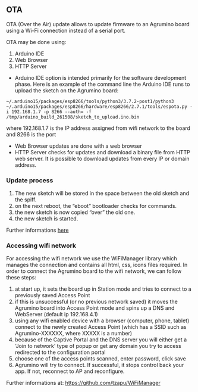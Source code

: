 ## OTA

OTA (Over the Air) update allows to update firmware to an Agrumino board using a Wi-Fi connection instead of a serial port.

OTA may be done using:

1. Arduino IDE
2. Web Browser
3. HTTP Server

* Arduino IDE  option is intended primarily for the software development phase.
Here is an example of the command line the Arduino IDE runs to upload the sketch on the Agrumino board:

```
~/.arduino15/packages/esp8266/tools/python3/3.7.2-post1/python3 ~/.arduino15/packages/esp8266/hardware/esp8266/2.7.1/tools/espota.py -i 192.168.1.7 -p 8266 --auth= -f /tmp/arduino_build_261508/sketch_to_upload.ino.bin
```

where 192.168.1.7 is the IP address assigned from wifi network to the board and 8266 is the port
* Web Browser  updates are done with a web browser
* HTTP Server  checks for updates and download a binary file from HTTP web server. It is possible to download updates from every IP or domain address.

### Update process

1. The new sketch will be stored in the space between the old sketch and the spiff.
2. on the next reboot, the “eboot” bootloader checks for commands.
3. the new sketch is now copied “over” the old one.
4. the new sketch is started.

Further informations [here](https://arduino-esp8266.readthedocs.io/en/latest/ota_updates/readme.html)

### Accessing wifi network

For accessing the wifi network we use the WiFiManager library which manages the connection and contains all html, css, icons files required.
In order to connect the Agrumino board to the wifi network, we can follow these steps:
1. at start up, it sets the board up in Station mode and tries to connect to a previously saved Access Point
2. if this is unsuccessful (or no previous network saved) it moves the Agrumino board into Access Point mode and spins up a DNS and WebServer (default ip 192.168.4.1)
3. using any wifi enabled device with a browser (computer, phone, tablet) connect to the newly created Access Point (which has a SSID such as Agrumino-XXXXXX, where XXXXX is a number)
4. because of the Captive Portal and the DNS server you will either get a 'Join to network' type of popup or get any domain you try to access redirected to the configuration portal
5. choose one of the access points scanned, enter password, click save
6. Agrumino will try to connect. If successful, it stops control back your app. If not, reconnect to AP and reconfigure.

Further informations at: https://github.com/tzapu/WiFiManager

















